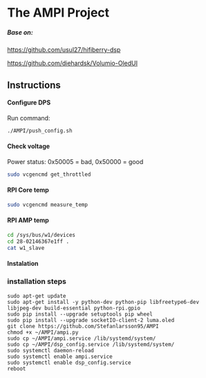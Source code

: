 The AMPI Project
=============

##### Base on:
https://github.com/usul27/hifiberry-dsp

https://github.com/diehardsk/Volumio-OledUI

## Instructions

#### Configure DPS
Run command:
````bash
./AMPI/push_config.sh
````

#### Check voltage
Power status: 0x50005 =  bad, 0x50000 = good
````bash
sudo vcgencmd get_throttled	
````


#### RPI Core temp

````bash
sudo vcgencmd measure_temp
 ````

#### RPI AMP temp

````bash
cd /sys/bus/w1/devices
cd 28-02146367e1ff .
cat w1_slave
 ````

#### Instalation

### installation steps
```
sudo apt-get update
sudo apt-get install -y python-dev python-pip libfreetype6-dev libjpeg-dev build-essential python-rpi.gpio
sudo pip install --upgrade setuptools pip wheel
sudo pip install --upgrade socketIO-client-2 luma.oled
git clone https://github.com/Stefanlarsson95/AMPI
chmod +x ~/AMPI/ampi.py
sudo cp ~/AMPI/ampi.service /lib/systemd/system/
sudo cp ~/AMPI/dsp_config.service /lib/systemd/system/
sudo systemctl daemon-reload
sudo systemctl enable ampi.service
sudo systemctl enable dsp_config.service
reboot
```

 